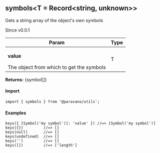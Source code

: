 <h2>symbols&lt;T = Record&lt;string, unknown&gt;&gt;</h2>
<p>Gets a string array of the object's own symbols</p>
<p>Since v0.0.1</p>
<table>
      <thead>
      <tr>
        <th>Param</th>
        <th>Type</th></tr>
      </thead>
      <tbody><tr><td><p><b>value</b></p>The object from which to get the symbols</td><td>T</td></tr></tbody>
    </table><p><b>Returns:</b> {symbol[]}</p>
<h4>Import</h4>

```
import { symbols } from '@paravano/utils';
```

  <h4>Examples</h4>




```    
keys({ [Symbol('my symbol')]: 'value' }) //=> [Symbol('my symbol')]
keys({})         //=> []
keys(null)       //=> []
keys(undefined)  //=> []
keys('')         //=> []
keys([])         //=> ['length']
```

    